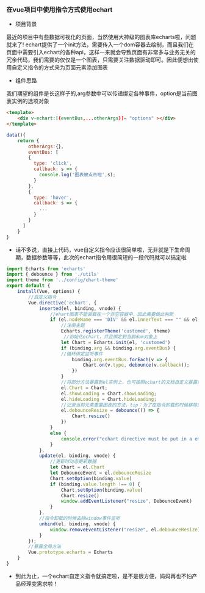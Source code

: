 ### 在vue项目中使用指令方式使用echart

- 项目背景

最近的项目中有些数据可视化的页面，当然使用大神级的图表库echarts啦，问题就来了! echart提供了一个init方法，需要传入一个dom容器去绘制，而且我们在页面中需要引入echart的各种api，这样一来就会导致页面有非常多与业务无关的冗余代码，我们需要的仅仅是一个图表，只需要关注数据驱动即可。因此便想出使用自定义指令的方式来为页面元素添加图表

- 组件思路

我们期望的组件是长这样子的,arg参数中可以传递绑定各种事件，option是当前图表实例的选项对象

```html
<template>
    <div v-echart:[{eventBus,...otherArgs}]= "options" ></div>
</template>
```
```javascript
data(){
    return {
        otherArgs:{},
        eventBus: [
        {
          type: 'click',
          callback: s => {
            console.log('图表被点击啦',s);
          }
        },
        {
          type: 'hover',
          callback: s => {
            ...
          }
        }
      ]
    }
}
```

- 话不多说，直接上代码，vue自定义指令应该很简单啦，无非就是下生命周期，数据参数等等，此次的echart指令用很简短的一段代码就可以搞定啦

```javascript
import Echarts from 'echarts'
import { debounce } from './utils'
import theme from '../config/chart-theme'
export default {
    install(Vue, options) {
        //自定义指令
        Vue.directive('echart', {
            inserted(el, binding, vnode) {
                //ehart图表不能装载在一个非空容器中，因此需要做此判断
                if (el.nodeName === 'DIV' && el.innerText === "" && el.innerHTML === "") {
                    //注册主题
                    Echarts.registerTheme('customed', theme)
                     //初始化echart，并且绑定到当前dom对象上
                    let Chart = Echarts.init(el, 'customed')
                    if (binding.arg && binding.arg.eventBus) {
                    //循环绑定监听事件
                        binding.arg.eventBus.forEach(v => {
                            Chart.on(v.type, debounce(v.callback));
                        })
                    }
                    //将部分方法暴露到el实例上，也可按照echart的文档自定义暴露别的api
                    el.Chart = Chart;
                    el.showLoading = Chart.showLoading;
                    el.hideLoading = Chart.hideLoading;
                    //记录当前元素重置图表的方法，tip：为了在指令卸载的时候移除监听
                    el.debounceResize = debounce(() => {
                        Chart.resize()
                    })
                }
                else {
                    console.error("echart directive must be put in a empty div")
                }
            },
            update(el, binding, vnode) {
                //更新时动态更新数据
                let Chart = el.Chart
                let DebounceEvent = el.debounceResize
                Chart.setOption(binding.value)
                if (binding.value.length !== 0) {
                    Chart.setOption(binding.value)
                    Chart.resize()
                    window.addEventListener("resize", DebounceEvent)
                }
            },
            //指令卸载的时候去除window事件监听
            unbind(el, binding, vnode) {
                window.removeEventListener("resize", el.debounceResize)
            }
        });
        //暴露全局方法
        Vue.prototype.echarts = Echarts
    }
}
```

- 到此为止，一个echart自定义指令就搞定啦，是不是很方便，妈妈再也不怕产品经理变需求啦！